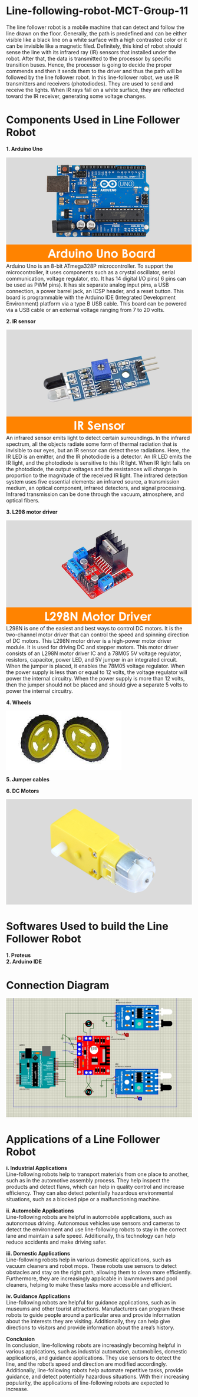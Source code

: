 # Line-following-robot-MCT-Group-11
The line follower robot is a mobile machine that can detect and follow the line drawn on the floor. Generally, the path is predefined and can be either visible like a black line on a white surface with a high contrasted color or it can be invisible like a magnetic filed. Definitely, this kind of robot should sense the line with its infrared ray (IR) sensors that installed under the robot. After that, the data is transmitted to the processor by specific transition buses. Hence, the processor is going to decide the proper commends and then it sends them to the driver and thus the path will be followed by the line follower robot. In this line-follower robot, we use IR transmitters and receivers (photodiodes). They are used to send and receive the lights. When IR rays fall on a white surface, they are reflected toward the IR receiver, generating some voltage changes.

# **Components Used in Line Follower Robot**                                                                                                                                                                           
**1. Arduino Uno**  
      
![image alt](https://github.com/IAm-Caleb/Line-following-robot-MCT-Group-11/blob/99bd094a59b24d0115d48c3f9af2b29ceee2686d/Arduino%20Board.png)
Arduino Uno is an 8-bit ATmega328P microcontroller. To support the microcontroller, it uses components such as a crystal oscillator, serial communication, voltage regulator, etc. It has 14 digital I/O pins( 6 pins can be used as PWM pins). It has six separate analog input pins, a USB connection, a power barrel jack, an ICSP header, and a reset button. This board is programmable with the Arduino IDE (Integrated Development Environment) platform via a type B USB cable. This board can be powered via a USB cable or an external voltage ranging from 7 to 20 volts.

**2. IR sensor**    

![image alt](https://github.com/IAm-Caleb/Line-following-robot-MCT-Group-11/blob/99bd094a59b24d0115d48c3f9af2b29ceee2686d/Ir%20sensor.png)
An infrared sensor emits light to detect certain surroundings. In the infrared spectrum, all the objects radiate some form of thermal radiation that is invisible to our eyes, but an IR sensor can detect these radiations.
Here, the IR LED is an emitter, and the IR photodiode is a detector. An IR LED emits the IR light, and the photodiode is sensitive to this IR light. When IR light falls on the photodiode, the output voltages and the resistances will change in proportion to the magnitude of the received IR light. The infrared detection system uses five essential elements: an infrared source, a transmission medium, an optical component, infrared detectors, and signal processing. Infrared transmission can be done through the vacuum, atmosphere, and optical fibers. 

**3. L298 motor driver**   

![image alt](https://github.com/IAm-Caleb/Line-following-robot-MCT-Group-11/blob/99bd094a59b24d0115d48c3f9af2b29ceee2686d/l298n%20Motor%20Driver.png)
L298N is one of the easiest and best ways to control DC motors. It is the two-channel motor driver that can control the speed and spinning direction of DC motors.
This L298N motor driver is a high-power motor driver module. It is used for driving DC and stepper motors. This motor driver consists of an L298N motor driver IC and a 78M05 5V voltage regulator, resistors, capacitor, power LED, and 5V jumper in an integrated circuit. When the jumper is placed, it enables the 78M05 voltage regulator. When the power supply is less than or equal to 12 volts, the voltage regulator will power the internal circuitry. When the power supply is more than 12 volts, then the jumper should not be placed and should give a separate 5 volts to power the internal circuitry.

**4. Wheels**

![image alt](https://github.com/IAm-Caleb/Line-following-robot-MCT-Group-11/blob/6fb8854c50f8e8d9bec83f70c2b44c932d3d4036/wheels.jpg)

**5. Jumper cables**      

**6. DC Motors**

![image alt](https://github.com/IAm-Caleb/Line-following-robot-MCT-Group-11/blob/6fb8854c50f8e8d9bec83f70c2b44c932d3d4036/motor.png)

# **Softwares Used to build the Line Follower Robot** 
**1. Proteus**           
**2. Arduino IDE**


# **Connection Diagram**

![image alt](https://github.com/IAm-Caleb/Line-following-robot-MCT-Group-11/blob/99bd094a59b24d0115d48c3f9af2b29ceee2686d/Proteus%20Diagram%20for%20line%20following%20robot.jpg)

# **Applications of a Line Follower Robot**
**i. Industrial Applications**      
Line-following robots help to transport materials from one place to another, such as in the automotive assembly process. They help inspect the products and detect flaws, which can help in quality control and increase efficiency. They can also detect potentially hazardous environmental situations, such as a blocked pipe or a malfunctioning machine.

**ii. Automobile Applications**      
Line-following robots are helpful in automobile applications, such as autonomous driving. Autonomous vehicles use sensors and cameras to detect the environment and use line-following robots to stay in the correct lane and maintain a safe speed. Additionally, this technology can help reduce accidents and make driving safer.

**iii. Domestic Applications**      
Line-following robots help in various domestic applications, such as vacuum cleaners and robot mops. These robots use sensors to detect obstacles and stay on the right path, allowing them to clean more efficiently. Furthermore, they are increasingly applicable in lawnmowers and pool cleaners, helping to make these tasks more accessible and efficient.

**iv. Guidance Applications**      
Line-following robots are helpful for guidance applications, such as in museums and other tourist attractions. Manufacturers can program these robots to guide people around a particular area and provide information about the interests they are visiting. Additionally, they can help give directions to visitors and provide information about the area’s history.




**Conclusion**                  
In conclusion, line-following robots are increasingly becoming helpful in various applications, such as industrial automation, automobiles, domestic applications, and guidance applications. They use sensors to detect the line, and the robot’s speed and direction are modified accordingly. Additionally, line-following robots help automate repetitive tasks, provide guidance, and detect potentially hazardous situations. With their increasing popularity, the applications of line-following robots are expected to increase.
